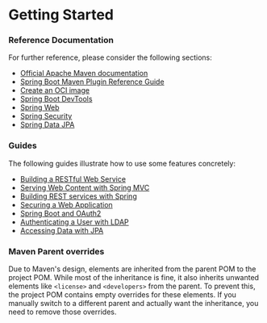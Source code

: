 # Getting Started

### Reference Documentation
For further reference, please consider the following sections:

* [Official Apache Maven documentation](https://maven.apache.org/guides/index.html)
* [Spring Boot Maven Plugin Reference Guide](https://docs.spring.io/spring-boot/3.3.4-SNAPSHOT/maven-plugin)
* [Create an OCI image](https://docs.spring.io/spring-boot/3.3.4-SNAPSHOT/maven-plugin/build-image.html)
* [Spring Boot DevTools](https://docs.spring.io/spring-boot/docs/3.3.4-SNAPSHOT/reference/htmlsingle/index.html#using.devtools)
* [Spring Web](https://docs.spring.io/spring-boot/docs/3.3.4-SNAPSHOT/reference/htmlsingle/index.html#web)
* [Spring Security](https://docs.spring.io/spring-boot/docs/3.3.4-SNAPSHOT/reference/htmlsingle/index.html#web.security)
* [Spring Data JPA](https://docs.spring.io/spring-boot/docs/3.3.4-SNAPSHOT/reference/htmlsingle/index.html#data.sql.jpa-and-spring-data)

### Guides
The following guides illustrate how to use some features concretely:

* [Building a RESTful Web Service](https://spring.io/guides/gs/rest-service/)
* [Serving Web Content with Spring MVC](https://spring.io/guides/gs/serving-web-content/)
* [Building REST services with Spring](https://spring.io/guides/tutorials/rest/)
* [Securing a Web Application](https://spring.io/guides/gs/securing-web/)
* [Spring Boot and OAuth2](https://spring.io/guides/tutorials/spring-boot-oauth2/)
* [Authenticating a User with LDAP](https://spring.io/guides/gs/authenticating-ldap/)
* [Accessing Data with JPA](https://spring.io/guides/gs/accessing-data-jpa/)

### Maven Parent overrides

Due to Maven's design, elements are inherited from the parent POM to the project POM.
While most of the inheritance is fine, it also inherits unwanted elements like `<license>` and `<developers>` from the parent.
To prevent this, the project POM contains empty overrides for these elements.
If you manually switch to a different parent and actually want the inheritance, you need to remove those overrides.

